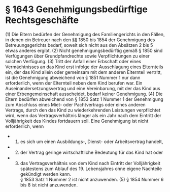 # § 1643 Genehmigungsbedürftige Rechtsgeschäfte
(1) Die Eltern bedürfen der Genehmigung des Familiengerichts in den Fällen, in denen ein Betreuer nach den §§ 1850 bis 1854 der Genehmigung des Betreuungsgerichts bedarf, soweit sich nicht aus den Absätzen 2 bis 5 etwas anderes ergibt.
(2) Nicht genehmigungsbedürftig gemäß § 1850 sind Verfügungen über Grundpfandrechte sowie Verpflichtungen zu einer solchen Verfügung.
(3) Tritt der Anfall einer Erbschaft oder eines Vermächtnisses an das Kind erst infolge der Ausschlagung eines Elternteils ein, der das Kind allein oder gemeinsam mit dem anderen Elternteil vertritt, ist die Genehmigung abweichend von § 1851 Nummer 1 nur dann erforderlich, wenn der Elternteil neben dem Kind berufen war. Ein Auseinandersetzungsvertrag und eine Vereinbarung, mit der das Kind aus einer Erbengemeinschaft ausscheidet, bedarf keiner Genehmigung.
(4) Die Eltern bedürfen abweichend von § 1853 Satz 1 Nummer 1 der Genehmigung zum Abschluss eines Miet- oder Pachtvertrags oder eines anderen Vertrags, durch den das Kind zu wiederkehrenden Leistungen verpflichtet wird, wenn das Vertragsverhältnis länger als ein Jahr nach dem Eintritt der Volljährigkeit des Kindes fortdauern soll. Eine Genehmigung ist nicht erforderlich, wenn
* 1. es sich um einen Ausbildungs-, Dienst- oder Arbeitsvertrag handelt,
* 2. der Vertrag geringe wirtschaftliche Bedeutung für das Kind hat oder
* 3. das Vertragsverhältnis von dem Kind nach Eintritt der Volljährigkeit spätestens zum Ablauf des 19. Lebensjahres ohne eigene Nachteile gekündigt werden kann.  
§ 1853 Satz 1 Nummer 2 ist nicht anzuwenden.
(5) § 1854 Nummer 6 bis 8 ist nicht anzuwenden.